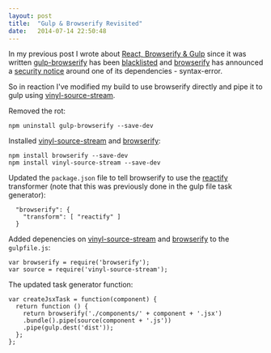 ```yaml
---
layout: post
title:  "Gulp & Browserify Revisited"
date:   2014-07-14 22:50:48
---
```


In my previous post I wrote about [React, Browserify & Gulp](/2014/06/20/react-and-gulp.html) since it was written [gulp-browserify][] has been [blacklisted](https://github.com/deepak1556/gulp-browserify#note-this-plugin-has-been-blacklisted) and [browserify][] has announced a [security notice](https://github.com/substack/node-browserify/blob/master/changelog.markdown#421) around one of its dependencies - syntax-error. 

So in reaction I've modified my build to use browserify directly and pipe it to gulp using [vinyl-source-stream][].

Removed the rot:

```
npm uninstall gulp-browserify --save-dev
```

Installed [vinyl-source-stream][] and [browserify][]:

```
npm install browserify --save-dev
npm install vinyl-source-stream --save-dev
```

Updated the `package.json` file to tell browserify to use the [reactify][] transformer (note that this was previously done in the gulp file task generator):

```
  "browserify": { 
    "transform": [ "reactify" ] 
  }
```  

Added depenencies on [vinyl-source-stream][] and [browserify][] to the `gulpfile.js`:

```
var browserify = require('browserify');
var source = require('vinyl-source-stream');
```

The updated task generator function:

```
var createJsxTask = function(component) {
  return function () {
    return browserify('./components/' + component + '.jsx')
    .bundle().pipe(source(component + '.js'))
    .pipe(gulp.dest('dist'));
  };
};
```


[browserify]: http://browserify.org
[gulp-browserify]: https://github.com/deepak1556/gulp-browserify
[gulp]: http://gulpjs.com
[reactify]: https://github.com/andreypopp/reactify
[vinyl-source-stream]: https://github.com/hughsk/vinyl-source-stream
